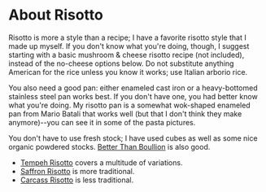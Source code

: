 # About Risotto

Risotto is more a style than a recipe; I have a favorite risotto style that I made up myself.  If you don't know what you're doing, though, I suggest starting with a basic mushroom & cheese risotto recipe (not included), instead of the no-cheese options below.  Do not substitute anything American for the rice unless you know it works; use Italian arborio rice.

You also need a good pan: either enameled cast iron or a heavy-bottomed stainless steel pan works best.  If you don't have one, you had better know what you're doing.  My risotto pan is a somewhat wok-shaped enameled pan from Mario Batali that works well (but that I don't think they make anymore)--you can see it in some of the pasta pictures.

You don't have to use fresh stock; I have used cubes as well as some nice organic powdered stocks.  [Better Than Boullion](http://www.betterthanbouillon.com/locator.aspx) is also good.

* [Tempeh Risotto](../rice/tempehRisotto.md) covers a multitude of variations.
* [Saffron Risotto](../rice/saffronRisotto.md) is more traditional.
* [Carcass Risotto](../rice/carcassRisotto.md) is less traditional.
